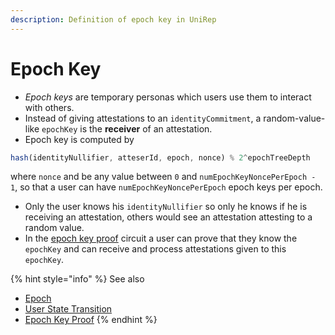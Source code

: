 ```yaml
---
description: Definition of epoch key in UniRep
---
```


# Epoch Key

* _Epoch keys_ are temporary personas which users use them to interact with others.
* Instead of giving attestations to an `identityCommitment`, a random-value-like `epochKey` is the **receiver** of an attestation.
* Epoch key is computed by

```typescript
hash(identityNullifier, atteserId, epoch, nonce) % 2^epochTreeDepth
```

where `nonce` and be any value between `0` and `numEpochKeyNoncePerEpoch - 1`, so that a user can have `numEpochKeyNoncePerEpoch` epoch keys per epoch.

* Only the user knows his `identityNullifier` so only he knows if he is receiving an attestation, others would see an attestation attesting to a random value.
* In the [epoch key proof](../circuits/README.md) circuit a user can prove that they know the `epochKey` and can receive and process attestations given to this `epochKey`.

{% hint style="info" %}
See also

* [Epoch](epoch.md)
* [User State Transition](user-state-transition.md)
* [Epoch Key Proof](../circuits/README.md)
{% endhint %}
